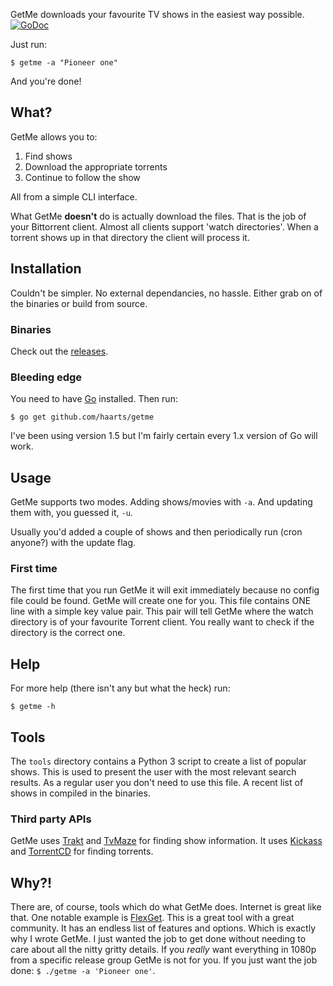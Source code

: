 GetMe downloads your favourite TV shows in the easiest way possible.
[![GoDoc](https://godoc.org/github.com/haarts/getme?status.svg)](https://godoc.org/github.com/haarts/getme)

Just run:
```
$ getme -a "Pioneer one"
```
And you're done!

## What?

GetMe allows you to:

1. Find shows
2. Download the appropriate torrents
3. Continue to follow the show

All from a simple CLI interface.

What GetMe **doesn't** do is actually download the files. That is the job of your
Bittorrent client. Almost all clients support 'watch directories'. When a
torrent shows up in that directory the client will process it.

## Installation
Couldn't be simpler. No external dependancies, no hassle. Either grab on of the
binaries or build from source.

### Binaries
Check out the [releases](https://github.com/haarts/getme/releases).

### Bleeding edge
You need to have [Go](https://golang.org) installed. Then run:

```
$ go get github.com/haarts/getme
```

I've been using version 1.5 but I'm fairly certain every 1.x version of Go will
work.

## Usage

GetMe supports two modes. Adding shows/movies with `-a`. And updating them
with, you guessed it, `-u`.

Usually you'd added a couple of shows and then periodically run (cron anyone?)
with the update flag.

### First time
The first time that you run GetMe it will exit immediately because no config
file could be found. GetMe will create one for you. 
This file contains ONE line with a simple key value pair. This pair will tell
GetMe where the watch directory is of your favourite Torrent client. 
You really want to check if the directory is the correct one.

## Help

For more help (there isn't any but what the heck) run:

```
$ getme -h
```

## Tools

The `tools` directory contains a Python 3 script to create a list of popular
shows. This is used to present the user with the most relevant search results.
As a regular user you don't need to use this file. A recent list of shows in
compiled in the binaries.

### Third party APIs

GetMe uses [Trakt](http://trakt.tv/) and [TvMaze](http://tvmaze.com/) for finding show information. It uses
[Kickass](http://kat.cr/) and [TorrentCD](http://torrent.cd/) for finding torrents.

## Why?!

There are, of course, tools which do what GetMe does. Internet is great like
that. One notable example is [FlexGet](flexget.com). This is a great tool with
a great community. It has an endless list of features and options. Which is
exactly why I wrote GetMe. I just wanted the job to get done without needing to
care about all the nitty gritty details. If you _really_ want everything in
1080p from a specific release group GetMe is not for you. If you just want the
job done: `$ ./getme -a 'Pioneer one'`.
